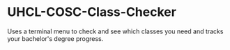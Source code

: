# UHCL-COSC-Class-Checker
Uses a terminal menu to check and see which classes you need and tracks your bachelor's degree progress.
